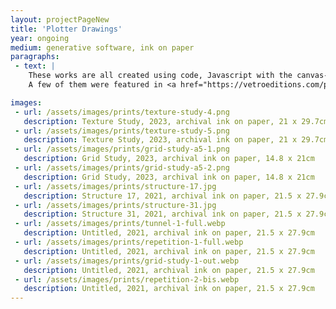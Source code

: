 ```yaml
---
layout: projectPageNew
title: 'Plotter Drawings'
year: ongoing
medium: generative software, ink on paper
paragraphs:
 - text: |
    These works are all created using code, Javascript with the canvas-sketch library, and printed using an Axidraw V3 pen plotter. Given the highly mechanical nature of pen plotting, no two prints are identical, even if they are created from the same digital file, factors such as paper texture, pen wear or ink levels introduce slight variations in each piece.<br/><br/>
    A few of them were featured in <a href="https://vetroeditions.com/products/tracing-the-line" target="_blank">Tracing the Line</a>, a 2023 publication featuring 11 pioneers and 100 contemporary artists working with drawing machines.

images:
 - url: /assets/images/prints/texture-study-4.png
   description: Texture Study, 2023, archival ink on paper, 21 x 29.7cm
 - url: /assets/images/prints/texture-study-5.png
   description: Texture Study, 2023, archival ink on paper, 21 x 29.7cm
 - url: /assets/images/prints/grid-study-a5-1.png
   description: Grid Study, 2023, archival ink on paper, 14.8 x 21cm
 - url: /assets/images/prints/grid-study-a5-2.png
   description: Grid Study, 2023, archival ink on paper, 14.8 x 21cm
 - url: /assets/images/prints/structure-17.jpg
   description: Structure 17, 2021, archival ink on paper, 21.5 x 27.9cm   
 - url: /assets/images/prints/structure-31.jpg
   description: Structure 31, 2021, archival ink on paper, 21.5 x 27.9cm      
 - url: /assets/images/prints/tunnel-1-full.webp
   description: Untitled, 2021, archival ink on paper, 21.5 x 27.9cm            
 - url: /assets/images/prints/repetition-1-full.webp
   description: Untitled, 2021, archival ink on paper, 21.5 x 27.9cm         
 - url: /assets/images/prints/grid-study-1-out.webp
   description: Untitled, 2021, archival ink on paper, 21.5 x 27.9cm            
 - url: /assets/images/prints/repetition-2-bis.webp
   description: Untitled, 2021, archival ink on paper, 21.5 x 27.9cm               
---
```


